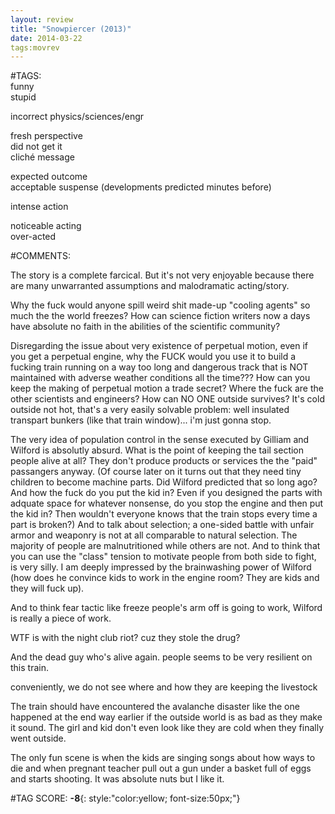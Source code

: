 ```yaml
---  
layout: review  
title: "Snowpiercer (2013)"  
date: 2014-03-22  
tags:movrev  
---  
```

  
#TAGS:  
funny  
stupid  
  
incorrect physics/sciences/engr  
  
fresh perspective  
did not get it  
cliché message  
  
expected outcome  
acceptable suspense (developments predicted minutes before)  
  
intense action  
  
noticeable acting  
over-acted  
  
#COMMENTS:  
  
The story is a complete farcical. But it's not very enjoyable because there are many unwarranted assumptions and malodramatic acting/story.  
  
Why the fuck would anyone spill weird shit made-up "cooling agents" so much the the world freezes? How can science fiction writers now a days have absolute no faith in the abilities of the scientific community?  
  
Disregarding the issue about very existence of perpetual motion, even if you get a perpetual engine, why the FUCK would you use it to build a fucking train running on a way too long and dangerous track that is NOT maintained with adverse weather conditions all the time??? How can you keep the making of perpetual motion a trade secret? Where the fuck are the other scientists and engineers? How can NO ONE outside survives? It's cold outside not hot, that's a very easily solvable problem: well insulated transpart bunkers (like that train window)... i'm just gonna stop.  
  
The very idea of population control in the sense executed by Gilliam and Wilford is absolutly absurd. What is the point of keeping the tail section people alive at all? They don't produce products or services the the "paid" passangers anyway. (Of course later on it turns out that they need tiny children to become machine parts. Did Wilford predicted that so long ago? And how the fuck do you put the kid in? Even if you designed the parts with adquate space for whatever nonsense, do you stop the engine and then put the kid in? Then wouldn't everyone knows that the train stops every time a part is broken?) And to talk about selection; a one-sided battle with unfair armor and weaponry is not at all comparable to natural selection. The majority of people are malnutritioned while others are not. And to think that you can use the "class" tension to motivate people from both side to fight, is very silly. I am deeply impressed by the brainwashing power of Wilford (how does he convince kids to work in the engine room? They are kids and they will fuck up).  
  
And to think fear tactic like freeze people's arm off is going to work, Wilford is really a piece of work.  
  
WTF is with the night club riot? cuz they stole the drug?  
  
And the dead guy who's alive again. people seems to be very resilient on this train.  
  
conveniently, we do not see where and how they are keeping the livestock  
  
The train should have encountered the avalanche disaster like the one happened at the end way earlier if the outside world is as bad as they make it sound. The girl and kid don't even look like they are cold when they finally went outside.  
  
The only fun scene is when the kids are singing songs about how ways to die and when pregnant teacher pull out a gun under a basket full of eggs and starts shooting. It was absolute nuts but I like it.  
  
  
  
  
  
#TAG SCORE: **-8**{: style:"color:yellow; font-size:50px;"}  
